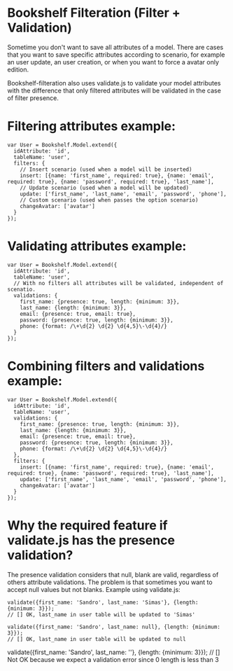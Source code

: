 # Bookshelf Filteration (Filter + Validation)
Sometime you don't want to save all attributes of a model. There are cases that you want to save specific attributes according to scenario, for example an user update, an user creation, or when you want to force a avatar only edition.

Bookshelf-filteration also uses validate.js to validate your model attributes with the difference that only filtered attributes will be validated in the case of filter presence.

# Filtering attributes example:
````
var User = Bookshelf.Model.extend({
  idAttribute: 'id',
  tableName: 'user',
  filters: {
    // Insert scenario (used when a model will be inserted)
    insert: [{name: 'first_name', required: true}, {name: 'email', required: true}, {name: 'password', required: true}, 'last_name'],
    // Update scenario (used when a model will be updated)
    update: ['first_name', 'last_name', 'email', 'password', 'phone'],
    // Custom scenario (used when passes the option scenario)
    changeAvatar: ['avatar']
  }
});
````

# Validating attributes example:
````
var User = Bookshelf.Model.extend({
  idAttribute: 'id',
  tableName: 'user',
  // With no filters all attributes will be validated, independent of scenatio.
  validations: {
    first_name: {presence: true, length: {minimum: 3}},
    last_name: {length: {minimum: 3}},
    email: {presence: true, email: true},
    password: {presence: true, length: {minimum: 3}},
    phone: {format: /\+\d{2} \d{2} \d{4,5}\-\d{4}/}
  }
});
````

# Combining filters and validations example:
````
var User = Bookshelf.Model.extend({
  idAttribute: 'id',
  tableName: 'user',
  validations: {
    first_name: {presence: true, length: {minimum: 3}},
    last_name: {length: {minimum: 3}},
    email: {presence: true, email: true},
    password: {presence: true, length: {minimum: 3}},
    phone: {format: /\+\d{2} \d{2} \d{4,5}\-\d{4}/}
  },
  filters: {
    insert: [{name: 'first_name', required: true}, {name: 'email', required: true}, {name: 'password', required: true}, 'last_name'],
    update: ['first_name', 'last_name', 'email', 'password', 'phone'],
    changeAvatar: ['avatar']
  }
});
````

# Why the required feature if validate.js has the presence validation?

The presence validation considers that null, blank are valid, regardless of others attribute validations. The problem is that sometimes you want to accept null values but not blanks.
Example using validate.js:
````
validate({first_name: 'Sandro', last_name: 'Simas'}, {length: {minimum: 3}});
// [] OK, last_name in user table will be updated to 'Simas'
````
````
validate({first_name: 'Sandro', last_name: null}, {length: {minimum: 3}});
// [] OK, last_name in user table will be updated to null
````
validate({first_name: 'Sandro', last_name: ''}, {length: {minimum: 3}});
// [] Not OK because we expect a validation error since 0 length is less than 3
````

